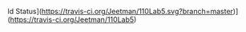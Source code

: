 ld Status](https://travis-ci.org/Jeetman/110Lab5.svg?branch=master)](https://travis-ci.org/Jeetman/110Lab5)
